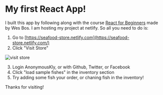 # My first React App!

I built this app by following along with the course [React for Beginners](https://reactforbeginners.com/) made by Wes Bos.
I am hosting my project at netlify. So all you need to do is:

1. Go to [https://seafood-store.netlify.com](https://seafood-store.netlify.com/)
2. Click "Visit Store"

![visit store](/assets/screen.PNG?raw=true)

3. Login AnonymousKly, or with Github, Twitter, or Facebook
4. Click "load sample fishes" in the inventory section
5. Try adding some fish your order, or chaning fish in the inventory!

Thanks for visiting!
